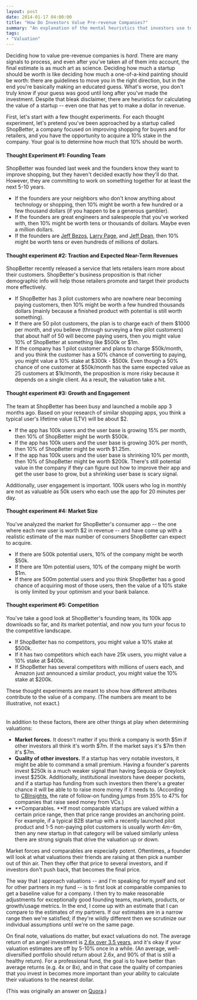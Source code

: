 ```yaml
---
layout: post
date: 2014-01-17 04:00:00
title: "How Do Investors Value Pre-revenue Companies?"
summary: "An explanation of the mental heuristics that investors use to assign valuations to pre-venue startups."
tags:
- "Valuation"
---
```


Deciding how to value pre-revenue companies is _hard_. There are many signals to process, and even after you've taken all of them into account, the final estimate is as much art as science. Deciding how much a startup should be worth is like deciding how much a one-of-a-kind painting should be worth: there are guidelines to move you in the right direction, but in the end you're basically making an educated guess. What's worse, you don't truly know if your guess was good until long after you've made the investment. Despite that bleak disclaimer, there are heuristics for calculating the value of a startup -- even one that has yet to make a dollar in revenue.  

First, let's start with a few thought experiments. For each thought experiment, let's pretend you've been approached by a startup called ShopBetter, a company focused on improving shopping for buyers and for retailers, and you have the opportunity to acquire a 10% stake in the company. Your goal is to determine how much that 10% should be worth.

#### Thought Experiment #1: Founding Team

ShopBetter was founded last week and the founders know they want to improve shopping, but they haven't decided exactly how they'll do that. However, they are committing to work on something together for at least the next 5-10 years.

- If the founders are your neighbors who don't know anything about technology or shopping, then 10% might be worth a few hundred or a few thousand dollars (if you happen to be a generous gambler).
- If the founders are great engineers and salespeople that you've worked with, then 10% might be worth tens or thousands of dollars. Maybe even a million dollars.
- If the founders are <a href="http://en.wikipedia.org/wiki/Jeff_Bezos" target="_blank">Jeff Bezos</a>, <a href="http://en.wikipedia.org/wiki/Larry_Page" target="_blank">Larry Page</a>, and <a href="http://www.sfgate.com/technology/businessinsider/article/Meet-Google-s-Baddest-Engineer-Jeff-Dean-GOOG-4233252.php" target="_blank">Jeff Dean</a>, then 10% might be worth tens or even hundreds of millions of dollars.

#### Thought experiment #2: Traction and Expected Near-Term Revenues

ShopBetter recently released a service that lets retailers learn more about their customers. ShopBetter's business proposition is that richer demographic info will help those retailers promote and target their products more effectively.

- If ShopBetter has 3 pilot customers who are nowhere near becoming paying customers, then 10% might be worth a few hundred thousands dollars (mainly because a finished product with potential is still worth something).
- If there are 50 pilot customers, the plan is to charge each of them $1000 per month, and you believe (through surveying a few pilot customers) that about half of 50 will become paying users, then you might value 10% of ShopBetter at something like $500k or $1m.
- If the company has 1 pilot customer and plans to charge $50k/month, and you think the customer has a 50% chance of converting to paying, you might value a 10% stake at $300k - $500k. Even though a 50% chance of one customer at $50k/month has the same expected value as 25 customers at $1k/month, the proposition is more risky because it depends on a single client. As a result, the valuation take a hit.

#### Thought experiment #3: Growth and Engagement

The team at ShopBetter has been busy and launched a mobile app 3 months ago. Based on your research of similar shopping apps, you think a typical user's lifetime value (LTV) will be about $2.

- If the app has 100k users and the user base is growing 15% per month, then 10% of ShopBetter might be worth $500k.
- If the app has 100k users and the user base is growing 30% per month, then 10% of ShopBetter might be worth $1.25m.
- If the app has 100k users and the user base is shrinking 10% per month, then 10% of ShopBetter might be worth $200k. There's still potential value in the company if they can figure out how to improve their app and get the user base to grow, but a shrinking user base is scary signal.

Additionally, user engagement is important. 100k users who log in monthly are not as valuable as 50k users who each use the app for 20 minutes per day.

#### Thought experiment #4: Market Size

You've analyzed the market for ShopBetter's consumer app -- the one where each new user is worth $2 in revenue -- and have come up with a realistic estimate of the max number of consumers ShopBetter can expect to acquire.

- If there are 500k potential users, 10% of the company might be worth $50k.
- If there are 10m potential users, 10% of the company might be worth $1m.
- If there are 500m potential users and you think ShopBetter has a good chance of acquiring most of those users, then the value of a 10% stake is only limited by your optimism and your bank balance.

#### Thought experiment #5: Competition

You've take a good look at ShopBetter's founding team, its 100k app downloads so far, and its market potential, and now you turn your focus to the competitive landscape.

- If ShopBetter has no competitors, you might value a 10% stake at $500k.
- If it has two competitors which each have 25k users, you might value a 10% stake at $400k.
- If ShopBetter has several competitors with millions of users each, and Amazon just announced a similar product, you might value the 10% stake at $200k.

These thought experiments are meant to show how different attributes contribute to the value of a company. (The numbers are meant to be illustrative, not exact.)
<br>
<br>
<br>
In addition to these factors, there are other things at play when determining valuations:

- **Market forces.** It doesn't matter if you think a company is worth $5m if other investors all think it's worth $7m. If the market says it's $7m then it's $7m.
- **Quality of other investors.** If a startup has very notable investors, it might be able to command a small premium. Having a founder's parents invest $250k is a much weaker signal than having Sequoia or Greylock invest $250k. Additionally, institutional investors have deeper pockets, and if a startup has funding from such investors then there's a greater chance it will be able to to raise more money if it needs to. (According to <a href="http://www.cbinsights.com/blog/trends/seed-venture-capital-funds" target="_blank">CBInsights</a>, the rate of follow-on funding jumps from 35% to 47% for companies that raise seed money from VCs.)
- **Comparables. **If most comparable startups are valued within a certain price range, then that price range provides an anchoring point. For example, if a typical B2B startup with a recently launched pilot product and 1-5 non-paying pilot customers is usually worth $4m-$6m, then any new startup in that category will be valued similarly unless there are strong signals that drive the valuation up or down.

Market forces and comparables are especially potent. Oftentimes, a founder will look at what valuations their friends are raising at then pick a number out of thin air. Then they offer that price to several investors, and if investors don't push back, that becomes the final price. 

The way that I approach valuations -- and I'm speaking for myself and not for other partners in my fund -- is to first look at comparable companies to get a baseline value for a company. I then try to make reasonable adjustments for exceptionally good founding teams, markets, products, or growth/usage metrics. In the end, I come up with an estimate that I can compare to the estimates of my partners. If our estimates are in a narrow range then we're satisfied; if they're wildly different then we scrutinize our individual assumptions until we're on the same page.

On final note, valuations do matter, but exact valuations do not. The average return of an angel investment is <a href="http://sites.kauffman.org/pdf/angel_groups_111207.pdf" target="_blank">2.6x over 3.5 years</a>, and it's okay if your valuation estimates are off by 5-10% once in a while. (An average, well-diversified portfolio should return about 2.6x, and 90% of that is still a healthy return). For a professional fund, the goal is to have better than average returns (e.g. 4x or 8x), and in that case the quality of companies that you invest in becomes more important than your ability to calculate their valuations to the nearest dollar.

(This was originally an answer on <a href="https://www.quora.com/Startup-and-Private-Valuations/How-do-investors-value-pre-revenue-companies/answer/Leo-Polovets" target="_blank">Quora</a>.)